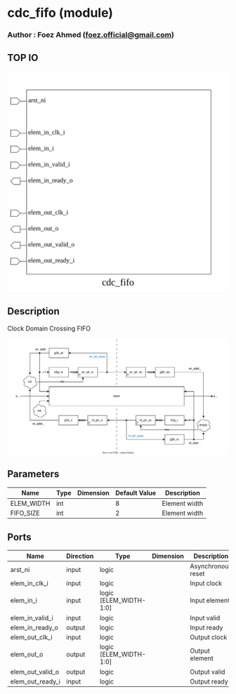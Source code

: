 # cdc_fifo (module)

### Author : Foez Ahmed (foez.official@gmail.com)

## TOP IO
<img src="./cdc_fifo_top.svg">

## Description
 Clock Domain Crossing FIFO

<img src="./cdc_fifo_des.svg">

## Parameters
|Name|Type|Dimension|Default Value|Description|
|-|-|-|-|-|
|ELEM_WIDTH|int||8|Element width|
|FIFO_SIZE|int||2|Element width|

## Ports
|Name|Direction|Type|Dimension|Description|
|-|-|-|-|-|
|arst_ni|input|logic||Asynchronous reset|
|elem_in_clk_i|input|logic||Input clock|
|elem_in_i|input|logic [ELEM_WIDTH-1:0]||Input element|
|elem_in_valid_i|input|logic||Input valid|
|elem_in_ready_o|output|logic||Input ready|
|elem_out_clk_i|input|logic||Output clock|
|elem_out_o|output|logic [ELEM_WIDTH-1:0]||Output element|
|elem_out_valid_o|output|logic||Output valid|
|elem_out_ready_i|input|logic||Output ready|
